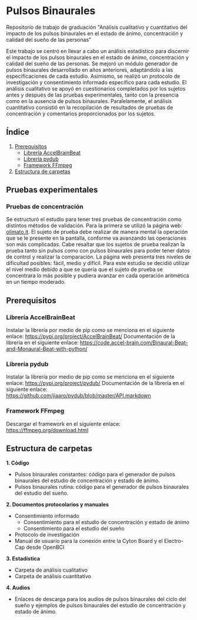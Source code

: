 # Pulsos Binaurales
Repositorio de trabajo de graduación "Análisis cualitativo y cuantitativo del impacto de los pulsos binaurales en el estado de ánimo, concentración y calidad del sueño de las personas"

Este trabajo se centró en llevar a cabo un análisis estadístico para discernir el impacto de los pulsos binaurales en el estado de ánimo, concentración y calidad del sueño de las personas. Se mejoró un módulo generador de pulsos binaurales desarrollado en años anteriores, adaptándolo a las especificaciones de cada estudio. Asimismo, se realizó un protocolo de investigación y consentimiento informado específico para cada estudio.
El análisis cualitativo se apoyó en cuestionarios completados por los sujetos antes y después de las pruebas experimentales, tanto con la presencia como en la ausencia de pulsos binaurales. Paralelamente, el análisis cuantitativo consistió en la recopilación de resultados de pruebas de concentración y comentarios proporcionados por los sujetos. 

## Índice 
1. [Prerequisitos](#prerequisitos)
    - [Librería AccelBrainBeat](#librería-accelbrainbeat)
    - [Librería pydub](#librería-pydub)
    - [Framework FFmpeg](#framework-ffmpeg)
2. [Estructura de carpetas](#estructura-de-carpetas)

## Pruebas experimentales
### Pruebas de concentración 
Se estructuró el estudio para tener tres pruebas de concentración como distintos métodos de validación. Para la primera se utilizó la página web: [olimato.it](https://olimato.it/mat/). El sujeto de prueba debe realizar de manera mental la operación que se le presente en la pantalla, conforme va avanzando las operaciones son más complicadas. Cabe resaltar que los sujetos de prueba realizan la prueba tanto sin pulsos como con pulsos binaurales para poder tener datos de control y realizar la comparación. La página web presenta tres niveles de dificultad posibles: fácil, medio y difícil. Para este estudio se decidió utilizar el nivel medio debido a que se quería que el sujeto de prueba se concentrara lo más posible y pudiera avanzar en cada operación aritmética en un tiempo moderado. 

[logo]: https://github.com/Margareth-Vela/Pulsos_Binaurales/blob/main/Im%C3%A1genes/testaritmetico.png "Prueba aritmética"

## Prerequisitos
### Librería AccelBrainBeat
Instalar la librería por medio de pip como se menciona en el siguiente enlace: https://pypi.org/project/AccelBrainBeat/
Documentación de la librería en el siguiente enlace: https://code.accel-brain.com/Binaural-Beat-and-Monaural-Beat-with-python/

### Librería pydub
Instalar la librería por medio de pip como se menciona en el siguiente enlace: https://pypi.org/project/pydub/ 
Documentación de la librería en el siguiente enlace: https://github.com/jiaaro/pydub/blob/master/API.markdown

### Framework FFmpeg
Descargar el framework en el siguiente enlace: https://ffmpeg.org/download.html 
   
## Estructura de carpetas
**1. Código**
   - Pulsos binaurales constantes: código para el generador de pulsos binaurales del estudio de concentración y estado de ánimo.
   - Pulsos binaurales rutina: código para el generador de pulsos binaurales del estudio del sueño.
     
**2. Documentos protocolarios y manuales**
   - Consentimiento informado
      - Consentimiento para el estudio de concentración y estado de ánimo
      - Consentimiento para el estudio del sueño
   - Protocolo de investigación
   - Manual de usuario para la conexión entre la Cyton Board y el Electro-Cap desde OpenBCI
     
**3. Estadística**
   - Carpeta de análisis cualitativo
   - Carpeta de análisis cuantitativo
     
**4. Audios**
   - Enlaces de descarga para los audios de pulsos binaurales del ciclo del sueño y ejemplos de pulsos binaurales del estudio de concentración y estado de ánimo. 

 
